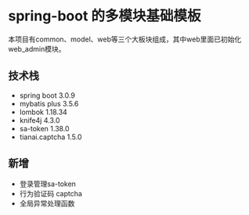 # spring-boot 的多模块基础模板

本项目有common、model、web等三个大板块组成，其中web里面已初始化web_admin模块。

## 技术栈
- spring boot 3.0.9
- mybatis plus 3.5.6
- lombok 1.18.34
- knife4j 4.3.0
- sa-token 1.38.0
- tianai.captcha 1.5.0

## 新增
- 登录管理sa-token
- 行为验证码 captcha
- 全局异常处理函数